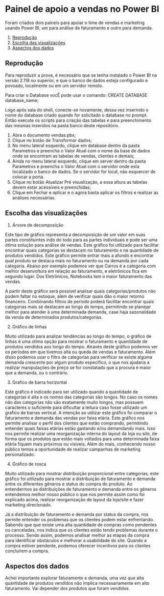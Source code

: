 # Painel de apoio a vendas no Power BI

Foram criados dois paineis para apoiar o time de vendas e marketing usando Power BI, um para análise de faturamento e outro para demanda.

1. [Reprodução](#installation)
2. [Escolha das visualizações](#motivation)
3. [Aspectos dos dados](#results)


## Reprodução <a name="installation"></a>

Para reproduzir a prova, é necessário que se tenha instalado o Power BI na versão 2.118 ou superior, e que o banco de dados esteja configurado e povoado, localmente ou em um servidor remoto.

Para criar o Database vocÊ pode usar o comando: CREATE DATABASE database_name;

Logo após saia do shell, conecte-se novamente, dessa vez inserindo o nome do database criado quando for solicitado o database no prompt. Então execute os scripts para criação das tabelas e para preenchimento das mesmas inseridos na pasta banco deste repositório.

1. Abra o documento vendas.pbx;
2. Clique no botão de Transformar dados;
3. No menu lateral esquerdo, clique em database dentro da pasta Parametros e preencha o Valor Atual com o nome da base de dados onde se encontram as tabelas de vendas, clientes e demais;
4. Ainda no menu lateral esquerdo, clique em server dentro da pasta Parametros e preencha o Valor Atual com o servidor onde esta localizado o banco de dados. Se o servidor for local, não esquercer de colocar a porta.
5. Clique no botão Atualizar Pré visualização, a essa altura as tabelas devem estar acessíveis e preenchidas;
6. Clique em Fechar e aplicar e o agora basta aplicar os filtros e realizar as análises necessárias.

## Escolha das visualizações<a name="motivation"></a>

1. Árvore de decomposição
	
Este tipo de gráfico representa a decomposição de um valor em suas partes constituintes indo do todo para as partes individuais e pode ser uma ótima solução para análise de vendas. Este gráfico foi utilizado para facilitar encontrar quais categorias se destacam no faturamento e na quantidade de produtos vendidos. Este gráfico permite entrar mais a afundo e encontrar qual produto se destaca mais no faturamento ou na demanda por cada categoria. Abaixo por exemplo podemos ver que Carros é a categoria com melhor desenvoltura em relação ao faturamento, e eletrônicos fica em segundo lugar. Dos Eletrônicos, Notebooks tem o maior faturamento das vendas.

A partir deste gráfico será possível analisar quais categorias/produtos não podem faltar no estoque, além de verificar quais dão o maior retorno financeiro. Combinando filtros de período poderá facilitar encontrar quais categorias mais se destacam ao longo do tempo, permitindo se planejar melhor para atender à uma determinada demanda, case haja sazonalidade da venda de determinados produtos/categorias.

2. Gráfico de linhas

Muito utilizado para analizar tendências ao longo do tempo, o gráfico de linhas é uma otima opção para mostrar o faturamento e quantidade de produtos vendidos aos longo do tempo. Através deste gráfico podemos ver os períodos em que tivemos alta ou queda de vendas e faturamento. Além disso podemos usar o filtro de categorias para verificar se existe alguma demanda crescente por algum produto específico, o que nos ajudaria a realizar manipulações de preço se for constatado que a procura é maior que a demanda, ou o contrário.

3. Grafico de barra horizontal

Este gráfico é indicado para ser utilizado quando a quantidade de categorias é alta e os nomes das categorias são longos. No caso os nomes não das categorias não são exatamente muito longos, mas possuem caracteres o suficiente para dificultar a leitura caso fosse utilizado um grafico de barras vertical. A intenção ao utilizar este gráfico foi comparar o faturamento e demanda das vendas por faixa etária. Este gráfico nos permite analisar o perfil dos clientes que estão comprando, permitindo entender quais faixas etárias estão gastando e/ou demandando mais. Isso nos permite realizar uma reorganização interna do layout da loja ou site, de forma que os produtos que estão mais voltados para uma determinada faixa etária fiquem mais próximos ou visiveis. Além do mais, conhecendo nosso público temos a oportunidade de realizar campanhas de marketing personalizado.

4. Gráfico de rosca

Muito utilizado para mostrar distribuição proporcional entre categorias, este gráfico foi utilizado para mostrar a distribuição de faturamento e demanda entre os diferentes gêneros e status do compra do produto. Ao entendermos as distribuições de faturamento e demanda entre os gêneros entendemos melhor nosso público o que nos permite assim como foi explicado acima, realizar reorganização de layout da loja/site e fazer marketing direcionado.

Já a distribuição de faturamento e demanda por status da compra, nos permite entender os problemas que os clientes podem estar enfrentando. Sabendo que que existe uma alta quantidade de compras como pendentes ou canceladas, nos indica que os clientes estão tendo problemas durante o processo. Sendo assim, podemos analisar melhor as etapas da compra para identificar obstáculos e melhorar a usabilidade do site. Quando a compra estiver pendente, podemos oferecer incentivos para os clientes concluírem a compra.

## Aspectos dos dados<a name="results"></a>
Achei importante explorar faturamento e demanda, uma vez que alta quantidade de produtos vendidos não implica necessariamente em alto faturamento. Vai depender dos produtos que foram vendidos.
